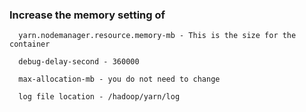 
### Increase the memory setting of 

```
  yarn.nodemanager.resource.memory-mb - This is the size for the container

  debug-delay-second - 360000

  max-allocation-mb - you do not need to change

  log file location - /hadoop/yarn/log

```
